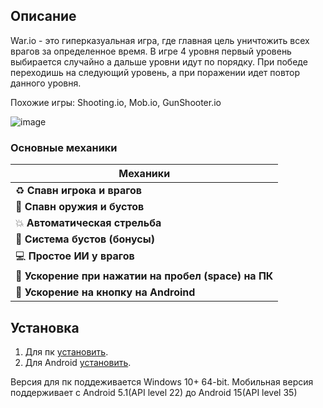 ## Описание

War.io - это гиперказуальная игра, где главная цель уничтожить всех врагов за определенное время. В игре 4 уровня первый уровень выбирается случайно а дальше уровни идут по порядку. При победе переходишь на следующий уровень, а при поражении идет повтор данного уровня.

Похожие игры: Shooting.io, Mob.io, GunShooter.io

![image](https://github.com/user-attachments/assets/9921ee5a-4093-447b-ac9c-bfc07184b96b)

### Основные механики

| Механики                                            |
|-----------------------------------------------------|
| ♻️ **Спавн игрока и врагов**                        |
| 🔫 **Спавн оружия и бустов**                        |
| 💥 **Автоматическая стрельба**                      |
| 💊 **Система бустов (бонусы)**                      |
| 💻 **Простое ИИ у врагов**                          |
| 🏃 **Ускорение при нажатии на пробел (space) на ПК**|
| 🏃 **Ускорение на кнопку на Androind**              |                                                    

## Установка

1. Для пк [установить](https://drive.google.com/uc?export=download&id=1JWFn2FLaMCwdtT9Mk0BZHJSRmubwxxgV).
2. Для Android [установить](https://drive.google.com/uc?export=download&id=1oMgfHYZr9QImjh9blXNgJlE5lhegxuH0).

Версия для пк поддеживается Windows 10+ 64-bit. Мобильная версия поддерживает с Android 5.1(API level 22) до Android 15(API level 35)